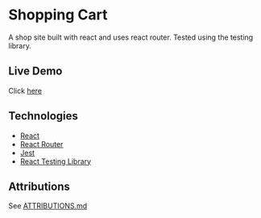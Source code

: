 # Shopping Cart

A shop site built with react and uses react router. Tested using the testing library.

## Live Demo

Click [here](https://xari4808.github.io/shopping-cart)

## Technologies

<ul>
    <li><a href="https://reactjs.org">React</a></li>
    <li><a href="https://reactrouter.com/">React Router</a></li>
    <li><a href="https://jestjs/io">Jest</a></li>
    <li><a href="https://testing-library.com/docs/react-testing-library/intro/">React Testing Library</a></li>
</ul>

## Attributions 

See [ATTRIBUTIONS.md](./ATTRIBUTIONS.md)

